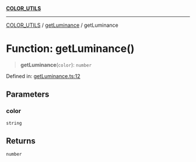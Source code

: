 [**COLOR_UTILS**](../../README.md)

***

[COLOR_UTILS](../../README.md) / [getLuminance](../README.md) / getLuminance

# Function: getLuminance()

> **getLuminance**(`color`): `number`

Defined in: [getLuminance.ts:12](https://github.com/dailker/everyutil/blob/0ec5ce08552e5059ec58e2975404aeb74a6202b1/src/color/getLuminance.ts#L12)

## Parameters

### color

`string`

## Returns

`number`
